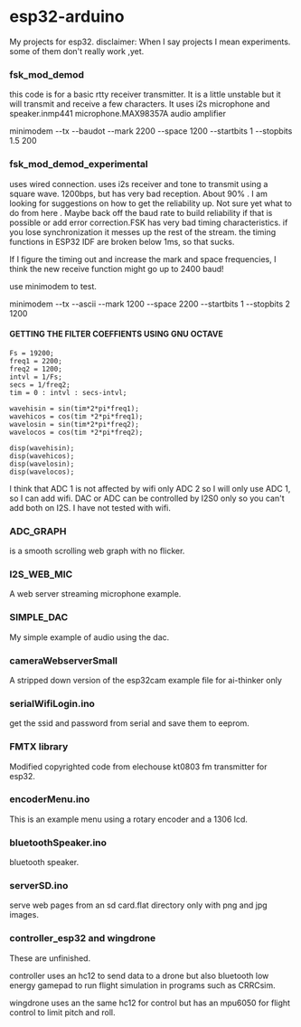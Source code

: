 # esp32-arduino

My projects for esp32.
disclaimer:
When I say projects I mean experiments. some of them don't really work ,yet.

### fsk_mod_demod 

this code is for a basic rtty receiver transmitter. It is a little unstable but it will  transmit and receive a few characters.
It uses i2s microphone and speaker.inmp441 microphone.MAX98357A audio amplifier

minimodem --tx --baudot --mark 2200 --space 1200 --startbits 1 --stopbits 1.5 200


### fsk_mod_demod_experimental 

uses wired connection. uses i2s receiver and tone to transmit using a square wave. 1200bps, but has very bad reception. About 90% . I am looking for suggestions on how to get the reliability up. Not sure yet what to do from here . Maybe back off the baud rate to build reliability if that is possible or add error correction.FSK has very bad timing characteristics. if you lose synchronization it messes up the rest of the stream. the timing functions in ESP32 IDF are broken below 1ms, so that sucks.

If I figure the timing out and increase the mark and space frequencies, I think the new receive function might go up to 2400 baud!

use minimodem to test.

minimodem --tx --ascii  --mark 1200 --space 2200 --startbits 1 --stopbits 2  1200

#### GETTING THE FILTER COEFFIENTS USING GNU OCTAVE

```
Fs = 19200;
freq1 = 2200;
freq2 = 1200;
intvl = 1/Fs;
secs = 1/freq2;
tim = 0 : intvl : secs-intvl;

wavehisin = sin(tim*2*pi*freq1);
wavehicos = cos(tim *2*pi*freq1);
wavelosin = sin(tim*2*pi*freq2);
wavelocos = cos(tim *2*pi*freq2);

disp(wavehisin);
disp(wavehicos);
disp(wavelosin);
disp(wavelocos);
```



I think that ADC 1 is not affected by wifi only ADC 2 so I will only use ADC 1, so I can add wifi.
DAC or ADC can be controlled by I2S0 only so you can't add both on I2S. I have not tested with wifi.

### ADC_GRAPH 

is a smooth scrolling web graph with no flicker.

### I2S_WEB_MIC

A web server streaming microphone example.

### SIMPLE_DAC

My simple example of audio using the dac.

### cameraWebserverSmall

A stripped down version of the esp32cam example file for ai-thinker only

### serialWifiLogin.ino

get the ssid and password from serial and save them to eeprom.

### FMTX library

Modified copyrighted code from elechouse kt0803 fm transmitter for esp32.

### encoderMenu.ino

This is an example menu using a rotary encoder and a 1306 lcd.

### bluetoothSpeaker.ino

bluetooth speaker.

### serverSD.ino

serve web pages from an sd card.flat directory only with png and jpg images.

### controller_esp32  and  wingdrone

These are unfinished. 

controller uses an hc12 to send data to a drone but also bluetooth low energy gamepad to run flight simulation in programs such as CRRCsim.

wingdrone uses an the same hc12 for control but has an mpu6050 for flight control to limit pitch and roll.

